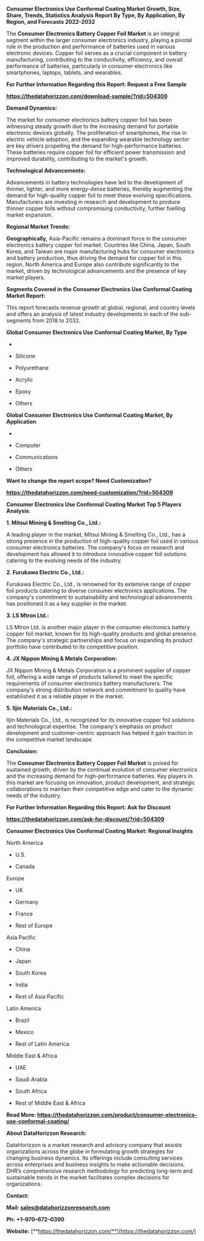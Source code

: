 **Consumer Electronics Use Conformal Coating Market Growth, Size, Share,
Trends, Statistics Analysis Report By Type, By Application, By Region,
and Forecasts 2022-2032**

The **Consumer Electronics Battery Copper Foil Market** is an integral
segment within the larger consumer electronics industry, playing a
pivotal role in the production and performance of batteries used in
various electronic devices. Copper foil serves as a crucial component in
battery manufacturing, contributing to the conductivity, efficiency, and
overall performance of batteries, particularly in consumer electronics
like smartphones, laptops, tablets, and wearables.

**For Further Information Regarding this Report: Request a Free Sample**

**<https://thedatahorizzon.com/download-sample/?rid=504309>**

**Demand Dynamics:**

The market for consumer electronics battery copper foil has been
witnessing steady growth due to the increasing demand for portable
electronic devices globally. The proliferation of smartphones, the rise
in electric vehicle adoption, and the expanding wearable technology
sector are key drivers propelling the demand for high-performance
batteries. These batteries require copper foil for efficient power
transmission and improved durability, contributing to the market's
growth.

**Technological Advancements:**

Advancements in battery technologies have led to the development of
thinner, lighter, and more energy-dense batteries, thereby augmenting
the demand for high-quality copper foil to meet these evolving
specifications. Manufacturers are investing in research and development
to produce thinner copper foils without compromising conductivity,
further fuelling market expansion.

**Regional Market Trends:**

**Geographically,** Asia-Pacific remains a dominant force in the
consumer electronics battery copper foil market. Countries like China,
Japan, South Korea, and Taiwan are major manufacturing hubs for consumer
electronics and battery production, thus driving the demand for copper
foil in this region. North America and Europe also contribute
significantly to the market, driven by technological advancements and
the presence of key market players.

**Segments Covered in the Consumer Electronics Use Conformal Coating
Market Report:**

This report forecasts revenue growth at global, regional, and country
levels and offers an analysis of latest industry developments in each of
the sub-segments from 2018 to 2032.

**Global Consumer Electronics Use Conformal Coating Market, By Type**

-   

-   Silicone

-   Polyurethane

-   Acrylic

-   Epoxy

-   Others

**Global Consumer Electronics Use Conformal Coating Market, By
Application**

-   

-   Computer

-   Communications

-   Others

**Want to change the report scope? Need Customization?**

**<https://thedatahorizzon.com/need-customization/?rid=504309>**

**Consumer Electronics Use Conformal Coating Market Top 5 Players
Analysis**:

**1. Mitsui Mining & Smelting Co., Ltd.:**

A leading player in the market, Mitsui Mining & Smelting Co., Ltd., has
a strong presence in the production of high-quality copper foil used in
various consumer electronics batteries. The company's focus on research
and development has allowed it to introduce innovative copper foil
solutions catering to the evolving needs of the industry.

**2. Furukawa Electric Co., Ltd.:**

Furukawa Electric Co., Ltd., is renowned for its extensive range of
copper foil products catering to diverse consumer electronics
applications. The company's commitment to sustainability and
technological advancements has positioned it as a key supplier in the
market.

**3. LS Mtron Ltd.:**

LS Mtron Ltd. is another major player in the consumer electronics
battery copper foil market, known for its high-quality products and
global presence. The company's strategic partnerships and focus on
expanding its product portfolio have contributed to its competitive
position.

**4. JX Nippon Mining & Metals Corporation:**

JX Nippon Mining & Metals Corporation is a prominent supplier of copper
foil, offering a wide range of products tailored to meet the specific
requirements of consumer electronics battery manufacturers. The
company's strong distribution network and commitment to quality have
established it as a reliable player in the market.

**5. Iljin Materials Co., Ltd.:**

Iljin Materials Co., Ltd., is recognized for its innovative copper foil
solutions and technological expertise. The company's emphasis on product
development and customer-centric approach has helped it gain traction in
the competitive market landscape.

**Conclusion:**

The **Consumer Electronics Battery Copper Foil Market** is poised for
sustained growth, driven by the continual evolution of consumer
electronics and the increasing demand for high-performance batteries.
Key players in this market are focusing on innovation, product
development, and strategic collaborations to maintain their competitive
edge and cater to the dynamic needs of the industry.

**For Further Information Regarding this Report: Ask for Discount**

**<https://thedatahorizzon.com/ask-for-discount/?rid=504309>**

**Consumer Electronics Use Conformal Coating Market: Regional Insights**

North America

-   U.S.

-   Canada

Europe

-   UK

-   Germany

-   France

-   Rest of Europe

Asia Pacific

-   China

-   Japan

-   South Korea

-   India

-   Rest of Asia Pacific

Latin America

-   Brazil

-   Mexico

-   Rest of Latin America

Middle East & Africa

-   UAE

-   Saudi Arabia

-   South Africa

-   Rest of Middle East & Africa

**Read More:
<https://thedatahorizzon.com/product/consumer-electronics-use-conformal-coating/>**

**About DataHorizzon Research:**

DataHorizzon is a market research and advisory company that assists
organizations across the globe in formulating growth strategies for
changing business dynamics. Its offerings include consulting services
across enterprises and business insights to make actionable decisions.
DHR’s comprehensive research methodology for predicting long-term and
sustainable trends in the market facilitates complex decisions for
organizations.

**Contact:**

**Mail: <sales@datahorizzonresearch.com>**

**Ph:** **+1–970–672–0390**

**Website:**
[**https://thedatahorizzon.com/**](https://thedatahorizzon.com/)
